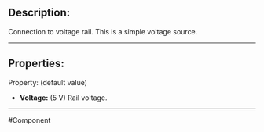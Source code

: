 ## Description:

Connection to voltage rail.
This is a simple voltage source.

---

## Properties:
Property: (default value)

- **Voltage:** (5 V)
   Rail voltage.

---

#Component
